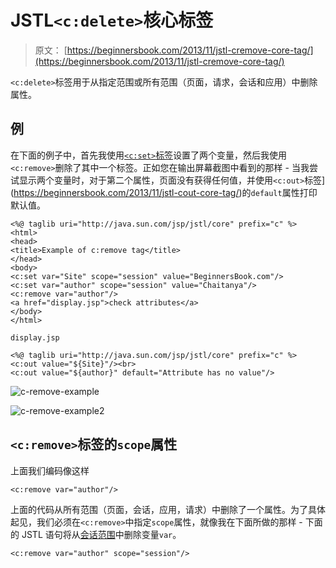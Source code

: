 # JSTL`<c:delete>`核心标签

> 原文： [https://beginnersbook.com/2013/11/jstl-cremove-core-tag/](https://beginnersbook.com/2013/11/jstl-cremove-core-tag/)

`<c:delete>`标签用于从指定范围或所有范围（页面，请求，会话和应用）中删除属性。

## 例

在下面的例子中，首先我使用[`<c:set>`标签](https://beginnersbook.com/2013/11/jstl-cset-core-tag/ "c:set")设置了两个变量，然后我使用`<c:remove>`删除了其中一个标签。正如您在输出屏幕截图中看到的那样 - 当我尝试显示两个变量时，对于第二个属性，页面没有获得任何值，并使用`<c:out>`标签](https://beginnersbook.com/2013/11/jstl-cout-core-tag/)的`default`属性打印默认值。

```
<%@ taglib uri="http://java.sun.com/jsp/jstl/core" prefix="c" %>
<html>
<head>
<title>Example of c:remove tag</title>
</head>
<body>
<c:set var="Site" scope="session" value="BeginnersBook.com"/>
<c:set var="author" scope="session" value="Chaitanya"/>
<c:remove var="author"/>
<a href="display.jsp">check attributes</a>
</body>
</html>
```

`display.jsp`

```
<%@ taglib uri="http://java.sun.com/jsp/jstl/core" prefix="c" %>
<c:out value="${Site}"/><br>
<c:out value="${author}" default="Attribute has no value"/>
```

![c-remove-example](../Images/79a738305c7a4c1a1e3bd38980e12968.jpg)

![c-remove-example2](../Images/7c252f1b4d225a1056bd55370fb21659.jpg)

## `<c:remove>`标签的`scope`属性

上面我们编码像这样

```
<c:remove var="author"/>
```

上面的代码从所有范围（页面，会话，应用，请求）中删除了一个属性。为了具体起见，我们必须在`<c:remove>`中指定`scope`属性，就像我在下面所做的那样 - 下面的 JSTL 语句将从[会话范围](https://beginnersbook.com/2013/11/jsp-implicit-object-session-with-examples/)中删除变量`var`。

```
<c:remove var="author" scope="session"/>
```